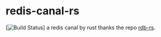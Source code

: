 # redis-canal-rs
[![Build Status](https://github.com/withlin/redis-canal-rs/workflows/Rust/badge.svg?event=push&branch=master)]
a redis canal by rust
thanks the repo [rdb-rs](https://github.com/badboy/rdb-rs).
